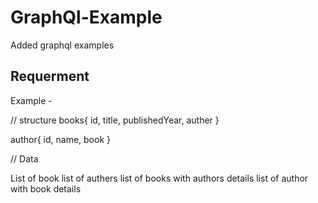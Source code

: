 # GraphQl-Example

Added graphql examples

## Requerment

Example -

// structure
books{
id,
title,
publishedYear,
auther
}

author{
id,
name,
book
}

// Data

List of book
list of authers
list of books with authors details
list of author with book details
